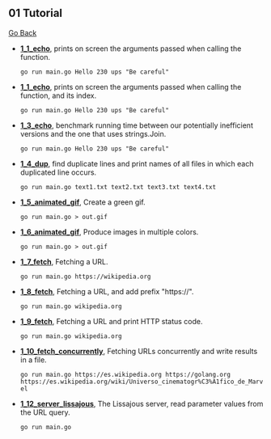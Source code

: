 ## 01 Tutorial
[Go Back](https://github.com/franlopezm/golang_first_steps/blob/main/README.md)

- **[1_1_echo](https://github.com/franlopezm/golang_first_steps/tree/main/01_exercises/1_1_echo)**, prints on screen the arguments passed when calling the function.

  `go run main.go Hello 230 ups "Be careful"`

- **[1_1_echo](https://github.com/franlopezm/golang_first_steps/tree/main/01_exercises/1_2_echo)**, prints on screen the arguments passed when calling the function, and its index.

  `go run main.go Hello 230 ups "Be careful"`

- **[1_3_echo](https://github.com/franlopezm/golang_first_steps/tree/main/01_exercises/1_3_echo)**, benchmark running time between our potentially inefficient versions and the one that uses strings.Join.

  `go run main.go Hello 230 ups "Be careful"`

- **[1_4_dup](https://github.com/franlopezm/golang_first_steps/tree/main/01_exercises/1_4_dup)**, find duplicate lines and print names of all files in which each duplicated line occurs.

  `go run main.go text1.txt text2.txt text3.txt text4.txt`

- **[1_5_animated_gif](https://github.com/franlopezm/golang_first_steps/tree/main/01_exercises/1_5_animated_gif)**, Create a green gif.

  `go run main.go > out.gif`

- **[1_6_animated_gif](https://github.com/franlopezm/golang_first_steps/tree/main/01_exercises/1_6_animated_gif)**, Produce images in multiple colors.

  `go run main.go > out.gif`

- **[1_7_fetch](https://github.com/franlopezm/golang_first_steps/tree/main/01_exercises/1_7_fetch)**, Fetching a URL.

  `go run main.go https://wikipedia.org`

- **[1_8_fetch](https://github.com/franlopezm/golang_first_steps/tree/main/01_exercises/1_8_fetch)**, Fetching a URL, and add prefix "https://".

  `go run main.go wikipedia.org`

- **[1_9_fetch](https://github.com/franlopezm/golang_first_steps/tree/main/01_exercises/1_9_fetch)**, Fetching a URL and print HTTP status code.

  `go run main.go wikipedia.org`

- **[1_10_fetch_concurrently](https://github.com/franlopezm/golang_first_steps/tree/main/01_exercises/1_10_fetch_concurrently)**, Fetching URLs concurrently and write results in a file.

  `go run main.go https://es.wikipedia.org https://golang.org https://es.wikipedia.org/wiki/Universo_cinematogr%C3%A1fico_de_Marvel`

- **[1_12_server_lissajous](https://github.com/franlopezm/golang_first_steps/tree/main/01_exercises/1_12_server_lissajous)**, The Lissajous server, read parameter values from the URL query.

  `go run main.go`
